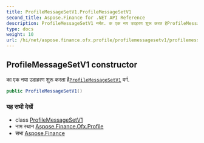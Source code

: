```yaml
---
title: ProfileMessageSetV1.ProfileMessageSetV1
second_title: Aspose.Finance for .NET API Reference
description: ProfileMessageSetV1 नर्मत. क एक नय उदहरण शुरू करत हैProfileMessageSetV1 वर्ग.
type: docs
weight: 10
url: /hi/net/aspose.finance.ofx.profile/profilemessagesetv1/profilemessagesetv1/
---
```

## ProfileMessageSetV1 constructor

का एक नया उदाहरण शुरू करता है[`ProfileMessageSetV1`](../) वर्ग.

```csharp
public ProfileMessageSetV1()
```

### यह सभी देखें

* class [ProfileMessageSetV1](../)
* नाम स्थान [Aspose.Finance.Ofx.Profile](../../profilemessagesetv1/)
* सभा [Aspose.Finance](../../../)


